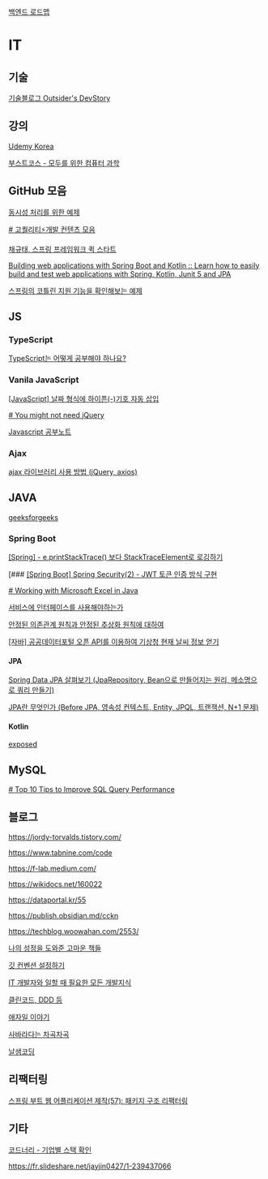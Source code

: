 [백엔드 로드맵](https://roadmap.sh/backend)

# IT
## 기술
[기술블로그 Outsider's DevStory](https://blog.outsider.ne.kr/)

## 강의 
[Udemy Korea](https://www.udemykorea.com/)

[부스트코스 - 모두를 위한 컴퓨터 과학](https://www.boostcourse.org/cs112)


## GitHub 모음
[동시성 처리를 위한 예제](https://github.com/dev-alxndr/concurrency-example)

[# 고퀄리티⚡개발 컨텐츠 모음](https://github.com/Integerous/goQuality-dev-contents)

[채규태, 스프링 프레임워크 퀵 스타트](https://github.com/kwj1270/TIL_SPRING_QUICK_START)

[Building web applications with Spring Boot and Kotlin :: Learn how to easily build and test web applications with Spring, Kotlin, Junit 5 and JPA](https://github.com/spring-guides/tut-spring-boot-kotlin)

[스프링의 코틀린 지원 기능을 확인해보는 예제](https://github.com/arawn/kotlin-support-in-spring)

## JS
### TypeScript
[TypeScript는 어떻게 공부해야 하나요?](https://yozm.wishket.com/magazine/detail/1376/)


### Vanila JavaScript
[[JavaScript] 날짜 형식에 하이픈(-)기호 자동 삽입](https://wickedmagica.tistory.com/294)

[# You might not need jQuery](https://youmightnotneedjquery.com/)

[Javascript 공부노트](https://javascript.oopy.io/)

### Ajax
[ajax 라이브러리 사용 방법 (jQuery, axios)](https://effortguy.tistory.com/38)

## JAVA
[geeksforgeeks](https://www.geeksforgeeks.org/java/?ref=shm)

### Spring Boot
[[Spring] - e.printStackTrace() 보다 StackTraceElement로 로깅하기](https://kim-jong-hyun.tistory.com/112)

[### [[Spring Boot] Spring Security(2) - JWT 토큰 인증 방식 구현](https://ch4njun.tistory.com/232)

[# Working with Microsoft Excel in Java](https://www.baeldung.com/java-microsoft-excel)

[서비스에 인터페이스를 사용해야하는가](https://blog.fupfin.com/?p=81)

[안정된 의존관계 원칙과 안정된 추상화 원칙에 대하여](https://techblog.woowahan.com/2561/)

[[자바] 공공데이터포털 오픈 API를 이용하여 기상청 현재 날씨 정보 얻기](https://blog.naver.com/birdparang/222753218885)

#### JPA
[Spring Data JPA 살펴보기 (JpaRepository, Bean으로 만들어지는 원리, 메소명으로 쿼리 만들기)](https://sjh836.tistory.com/190)

[JPA란 무엇인가 (Before JPA, 영속성 컨텍스트, Entity, JPQL, 트랜잭션, N+1 문제)](https://sjh836.tistory.com/189)

#### Kotlin
[exposed](https://cheese10yun.github.io/exposed-2/)

## MySQL
[# Top 10 Tips to Improve SQL Query Performance](https://medium.com/@Bigscal-Technologies/top-10-tips-to-improve-sql-query-performance-f40f25047661)


## 블로그

https://jordy-torvalds.tistory.com/

https://www.tabnine.com/code

https://f-lab.medium.com/

https://wikidocs.net/160022

https://dataportal.kr/55

https://publish.obsidian.md/cckn

https://techblog.woowahan.com/2553/

[나의 성정을 도와준 고마운 책들](https://johngrib.github.io/wiki/my-favorite-books/)

[깃 컨벤션 설정하기](https://velog.io/@shin6403/Git-git-%EC%BB%A4%EB%B0%8B-%EC%BB%A8%EB%B2%A4%EC%85%98-%EC%84%A4%EC%A0%95%ED%95%98%EA%B8%B0)

[IT 개발자와 일할 때 필요한 모든 개발지식](https://www.grabbing.me/IT-A-to-Z-By-1e1fbc981b7c4c03ac44943085ac8304)

[클린코드, DDD 등](https://leejaedoo.github.io/)

[애자일 이야기](http://agile.egloos.com/)

[사바라다는 차곡차곡](https://sabarada.tistory.com/)

[날샘코딩](https://devsh.tistory.com/)

## 리팩터링
[스프링 부트 웹 어플리케이션 제작(57): 패키지 구조 리팩터링](https://jaime-note.tistory.com/351)

## 기타
[코드너리 - 기업별 스택 확인](https://www.codenary.co.kr/company/list)

https://fr.slideshare.net/jayjin0427/1-239437066